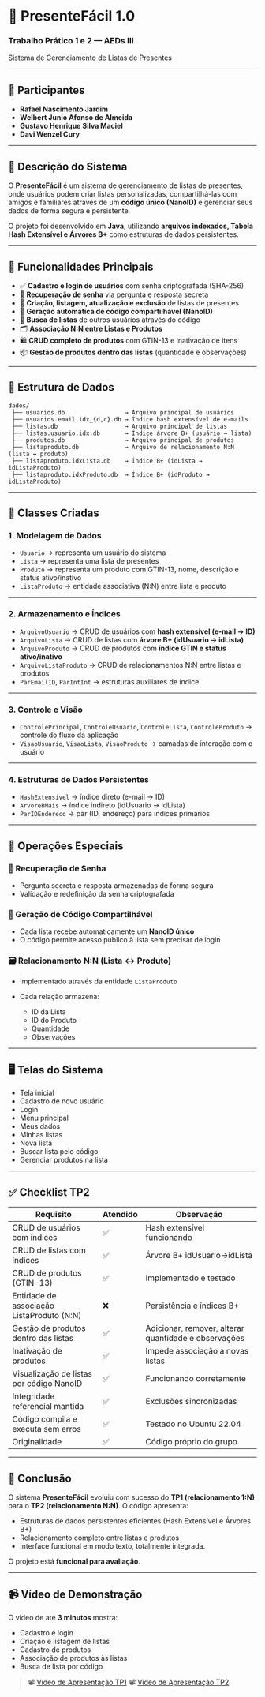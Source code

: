 # 🎁 PresenteFácil 1.0

### Trabalho Prático 1 e 2 — AEDs III

Sistema de Gerenciamento de Listas de Presentes

---

## 👥 Participantes

* **Rafael Nascimento Jardim**
* **Welbert Junio Afonso de Almeida**
* **Gustavo Henrique Silva Maciel**
* **Davi Wenzel Cury**

---

## 🧠 Descrição do Sistema

O **PresenteFácil** é um sistema de gerenciamento de listas de presentes, onde usuários podem criar listas personalizadas, compartilhá-las com amigos e familiares através de um **código único (NanoID)** e gerenciar seus dados de forma segura e persistente.

O projeto foi desenvolvido em **Java**, utilizando **arquivos indexados, Tabela Hash Extensível e Árvores B+** como estruturas de dados persistentes.

---

## 🚀 Funcionalidades Principais

* ✅ **Cadastro e login de usuários** com senha criptografada (SHA-256)
* 🔐 **Recuperação de senha** via pergunta e resposta secreta
* 📝 **Criação, listagem, atualização e exclusão** de listas de presentes
* 🧩 **Geração automática de código compartilhável (NanoID)**
* 🔎 **Busca de listas** de outros usuários através do código
* 🗂️ **Associação N:N entre Listas e Produtos**
* 🛍️ **CRUD completo de produtos** com GTIN-13 e inativação de itens
* 📦 **Gestão de produtos dentro das listas** (quantidade e observações)

---

## 💾 Estrutura de Dados

```
dados/
 ├── usuarios.db                 → Arquivo principal de usuários
 ├── usuarios.email.idx_{d,c}.db → Índice hash extensível de e-mails
 ├── listas.db                   → Arquivo principal de listas
 ├── listas.usuario.idx.db       → Índice árvore B+ (usuário → lista)
 ├── produtos.db                 → Arquivo principal de produtos
 ├── listaproduto.db             → Arquivo de relacionamento N:N (lista ↔ produto)
 ├── listaproduto.idxLista.db    → Índice B+ (idLista → idListaProduto)
 ├── listaproduto.idxProduto.db  → Índice B+ (idProduto → idListaProduto)
```

---

## 🧩 Classes Criadas

### **1. Modelagem de Dados**

* `Usuario` → representa um usuário do sistema
* `Lista` → representa uma lista de presentes
* `Produto` → representa um produto com GTIN-13, nome, descrição e status ativo/inativo
* `ListaProduto` → entidade associativa (N:N) entre lista e produto

---

### **2. Armazenamento e Índices**

* `ArquivoUsuario` → CRUD de usuários com **hash extensível (e-mail → ID)**
* `ArquivoLista` → CRUD de listas com **árvore B+ (idUsuario → idLista)**
* `ArquivoProduto` → CRUD de produtos com **índice GTIN e status ativo/inativo**
* `ArquivoListaProduto` → CRUD de relacionamentos N:N entre listas e produtos
* `ParEmailID`, `ParIntInt` → estruturas auxiliares de índice

---

### **3. Controle e Visão**

* `ControlePrincipal`, `ControleUsuario`, `ControleLista`, `ControleProduto` → controle do fluxo da aplicação
* `VisaoUsuario`, `VisaoLista`, `VisaoProduto` → camadas de interação com o usuário

---

### **4. Estruturas de Dados Persistentes**

* `HashExtensivel` → índice direto (e-mail → ID)
* `ArvoreBMais` → índice indireto (idUsuario → idLista)
* `ParIDEndereco` → par (ID, endereço) para índices primários

---

## 🔄 Operações Especiais

### 🔐 Recuperação de Senha

* Pergunta secreta e resposta armazenadas de forma segura
* Validação e redefinição da senha criptografada

### 🧾 Geração de Código Compartilhável

* Cada lista recebe automaticamente um **NanoID único**
* O código permite acesso público à lista sem precisar de login

### 🗃️ Relacionamento N:N (Lista ↔ Produto)

* Implementado através da entidade `ListaProduto`
* Cada relação armazena:

  * ID da Lista
  * ID do Produto
  * Quantidade
  * Observações

---

## 🖥️ Telas do Sistema

* Tela inicial
* Cadastro de novo usuário
* Login
* Menu principal
* Meus dados
* Minhas listas
* Nova lista
* Buscar lista pelo código
* Gerenciar produtos na lista

---

## ✅ Checklist TP2

| Requisito                                 | Atendido | Observação                                           |
| ----------------------------------------- | -------- | ---------------------------------------------------- |
| CRUD de usuários com índices              | ✅        | Hash extensível funcionando                          |
| CRUD de listas com índices                | ✅        | Árvore B+ idUsuario→idLista                          |
| CRUD de produtos (GTIN-13)                | ✅        | Implementado e testado                               |
| Entidade de associação ListaProduto (N:N) | ❌        | Persistência e índices B+                            |
| Gestão de produtos dentro das listas      | ✅        | Adicionar, remover, alterar quantidade e observações |
| Inativação de produtos                    | ✅        | Impede associação a novas listas                     |
| Visualização de listas por código NanoID  | ✅        | Funcionando corretamente                             |
| Integridade referencial mantida           | ✅        | Exclusões sincronizadas                              |
| Código compila e executa sem erros        | ✅        | Testado no Ubuntu 22.04                              |
| Originalidade                             | ✅        | Código próprio do grupo                              |

---

## 🏁 Conclusão

O sistema **PresenteFácil** evoluiu com sucesso do **TP1 (relacionamento 1:N)** para o **TP2 (relacionamento N:N)**.
O código apresenta:

* Estruturas de dados persistentes eficientes (Hash Extensível e Árvores B+)
* Relacionamento completo entre listas e produtos
* Interface funcional em modo texto, totalmente integrada.

O projeto está **funcional para avaliação**.

---

## 📹 Vídeo de Demonstração

O vídeo de até **3 minutos** mostra:

* Cadastro e login
* Criação e listagem de listas
* Cadastro de produtos
* Associação de produtos às listas
* Busca de lista por código

> 📽️ [Vídeo de Apresentação TP1](https://youtu.be/NpyloV69Be0)
> 📽️ [Vídeo de Apresentação TP2](https://www.youtube.com/watch?si=7E3g5fbp5sFOmfiV&v=s9rRcJV1k44&feature=youtu.be)

